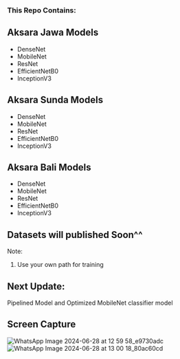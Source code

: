 ### This Repo Contains:

## Aksara Jawa Models
* DenseNet
* MobileNet
* ResNet
* EfficientNetB0
* InceptionV3

## Aksara Sunda Models
* DenseNet
* MobileNet
* ResNet
* EfficientNetB0
* InceptionV3
  
## Aksara Bali Models
* DenseNet
* MobileNet
* ResNet
* EfficientNetB0
* InceptionV3

## Datasets will published Soon^^
Note:
1. Use your own path for training

## Next Update:
Pipelined Model and Optimized MobileNet classifier model

## Screen Capture
![WhatsApp Image 2024-06-28 at 12 59 58_e9730adc](https://github.com/Oktovivian/Indonesian-Traditional-Letters-Classifier-Sunda-Java-Bali-/assets/68942070/84b095a7-ab4d-46c4-a127-54947921c94c)
![WhatsApp Image 2024-06-28 at 13 00 18_80ac60cd](https://github.com/Oktovivian/Indonesian-Traditional-Letters-Classifier-Sunda-Java-Bali-/assets/68942070/02484591-d92c-4a3c-aadb-181fa482afb3)

